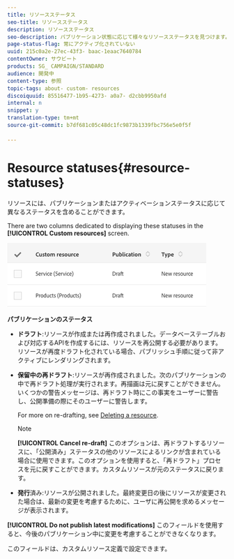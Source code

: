 ```yaml
---
title: リソースステータス
seo-title: リソースステータス
description: リソースステータス
seo-description: パブリケーション状態に応じて様々なリソースステータスを見つけます。
page-status-flag: 常にアクティブ化されていない
uuid: 215c0a2e-27ec-43f3- baac-1eaac7640784
contentOwner: サウビート
products: SG_ CAMPAIGN/STANDARD
audience: 開発中
content-type: 参照
topic-tags: about- custom- resources
discoiquuid: 85516477-1b95-4273- a0a7- d2cbb9950afd
internal: n
snippet: y
translation-type: tm+mt
source-git-commit: b7df681c05c48dc1fc9873b1339fbc756e5e0f5f

---
```



# Resource statuses{#resource-statuses}

リソースには、パブリケーションまたはアクティベーションステータスに応じて異なるステータスを含めることができます。

There are two columns dedicated to displaying these statuses in the **[!UICONTROL Custom resources]** screen.

![](assets/schema_colonne_1.png)

**パブリケーションのステータス**

* **ドラフト**:リソースが作成または再作成されました。データベーステーブルおよび対応するAPIを作成するには、リソースを再公開する必要があります。リソースが再度ドラフト化されている場合、パブリッシュ手順に従って非アクティブにレンダリングされます。
* **保留中の再ドラフト**:リソースが再作成されました。次のパブリケーションの中で再ドラフト処理が実行されます。再描画は元に戻すことができません。いくつかの警告メッセージは、再ドラフト時にこの事実をユーザーに警告し、公開準備の際にそのユーザーに警告します。

   For more on re-drafting, see [Deleting a resource](../../developing/using/deleting-a-resource.md).

   >[!NOTE]
   >
   >**[!UICONTROL Cancel re-draft]** このオプションは、再ドラフトするリソースに、「公開済み」ステータスの他のリソースによるリンクが含まれている場合に使用できます。このオプションを使用すると、「再ドラフト」プロセスを元に戻すことができます。カスタムリソースが元のステータスに戻ります。

* **発行**&#x200B;済み:リソースが公開されました。最終変更日の後にリソースが変更された場合は、最新の変更を考慮するために、ユーザに再公開を求めるメッセージが表示されます。

**[!UICONTROL Do not publish latest modifications]** このフィールドを使用すると、今後のパブリケーション中に変更を考慮することができなくなります。

このフィールドは、カスタムリソース定義で設定できます。

